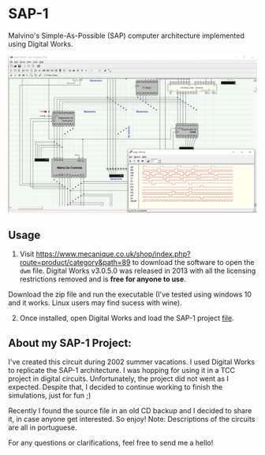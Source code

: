 # SAP-1

Malvino's Simple-As-Possible (SAP) computer architecture implemented using Digital Works.

![Screenshot Digital Works](/logo.png)

## Usage

1) Visit https://www.mecanique.co.uk/shop/index.php?route=product/category&path=89 to download the software to open the `dwm` file. Digital Works v3.0.5.0 was released in 2013 with all the licensing restrictions removed and is **free for anyone to use**.

Download the zip file and run the executable (I've tested using windows 10 and it works. Linux users may find sucess with wine).

2) Once installed, open Digital Works and load the SAP-1 project [file](https://github.com/toaster-code/SAP-1/raw/main/Sap%20completo%20FINAL.dwm).

## About my SAP-1 Project:

I've created this circuit during 2002 summer vacations. I used Digital Works to replicate the SAP-1 architecture. I was hopping for using it in a TCC project in digital circuits. Unfortunately, the project did not went as I expected.
Despite that, I decided to continue working to finish the simulations, just for fun ;)

Recently I found the source file in an old CD backup and I decided to share it, in case anyone get interested. So enjoy!
Note: Descriptions of the circuits are all in portuguese.

For any questions or clarifications, feel free to send me a hello!
